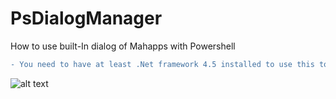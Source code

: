 # PsDialogManager
How to use built-In dialog of Mahapps with Powershell

```diff
- You need to have at least .Net framework 4.5 installed to use this tool.
```

![alt text](https://1.bp.blogspot.com/-3qJSJlYRUOc/WXSzwvPpcGI/AAAAAAAAEcg/Ljjy1t3-xiAbQZTr2USm8_vA1EIO-haLQCEwYBhgL/s1600/20170723_162102.gif)

